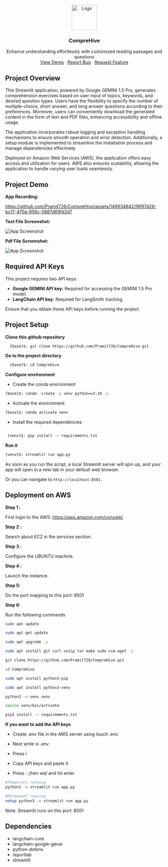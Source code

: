<!-- PROJECT LOGO -->
<br />
<div align="center">
    <img src="https://github.com/Pramit726/CompreHive/assets/149934842/3eb0f353-87c9-4e52-a704-f5c6ff587140" alt="Logo" width="80" height="80">
  </a>

  <h3 align="center">CompreHive</h3>

  <p align="center">
    Enhance understanding effortlessly with customized reading passages and questions
    <br />
    <a href="https://github.com/Pramit726/CompreHive/assets/149934842/7e4afa5b-9262-4ccc-bb29-5a4a9f01e491">View Demo</a>
    ·
    <a href="">Report Bug</a>
    ·
    <a href="">Request Feature</a>
  </p>
</div>


## Project Overview

This Streamlit application, powered by Google GEMINI 1.5 Pro, generates comprehension exercises based on user input of topics, keywords, and desired question types. Users have the flexibility to specify the number of multiple-choice, short answer, and long answer questions according to their preferences. Moreover, users can conveniently download the generated content in the form of text and PDF files, enhancing accessibility and offline usage.

The application incorporates robust logging and exception handling mechanisms to ensure smooth operation and error detection. Additionally, a setup module is implemented to streamline the installation process and manage dependencies effectively.

Deployed on Amazon Web Services (AWS), the application offers easy access and utilization for users. AWS also ensures scalability, allowing the application to handle varying user loads seamlessly.


## Project Demo

**App Recording:**

https://github.com/Pramit726/CompreHive/assets/149934842/f8f97d28-bc17-470a-956c-5887d69fd2d7

**Text File Screenshot:**

![App Screenshot](https://github.com/Pramit726/CompreHive/assets/149934842/8acc6b76-40f8-4137-9b74-9413ea2af5de)

**Pdf File Scrennshot:**

![App Screenshot](https://github.com/Pramit726/CompreHive/assets/149934842/fa5c1253-155c-4dbb-b499-032628fe7cab)

## Required API Keys

This project requires two API keys:

- **Google GEMINI API key:** Required for accessing the GEMINI 1.5 Pro model.
- **LangChain API key:** Required for LangSmith tracking.

Ensure that you obtain these API keys before running the project.

## Project Setup

**Clone this github repository**

```bash
  (base)$: git clone https://github.com/Pramit726/CompreHive.git
```

**Go to the project directory**

```bash
  (base)$: cd CompreHive
```

**Configure environment**

- Create the conda environment

```bash
(base)$: conda  create -p venv python==3.10 -y
```

- Activate the environment

```bash
(base)$: conda activate venv
```
- Install the required dependencies

```bash

 (venv)$: pip install -r requirements.txt
```
**Run it**

```bash
(venv)$: streamlit run app.py
```

As soon as you run the script, a local Streamlit server will spin up, and your app will open in a new tab in your default web browser.

Or you can navigate to ``http://localhost:8501.``


## Deployment on AWS

**Step 1 :**

First login to the AWS: https://aws.amazon.com/console/

**Step 2 :**

Search about EC2 in the services section.

**Step 3 :**

Configure the UBUNTU machine.

**Step 4 :**

Launch the instance.

**Step 5:**

Do the port mapping to this port: 8501

**Step 6:**

Run the following commands

```bash
sudo apt update
```

```bash
sudo apt-get update
```
```bash
sudo apt upgrade -y
```
```bash
sudo apt install git curl unzip tar make sudo vim wget -y
```
```bash
git clone https://github.com/Pramit726/CompreHive.git
```

```bash
cd CompreHive
```

```bash
sudo apt install python3-pip
```

```bash
sudo apt install python3-venv
```

```bash
python3 -m venv venv
```

```bash
source venv/bin/activate
```

```bash
pip3 install -r requirements.txt
```

**If you want to add the API keys**

- Create .env file in the AWS server using  touch .env.

- Next write vi .env

- Press i 

- Copy API keys and paste it

- Press : ,then wq! and hit enter

```bash
#Temporary running
python3 -m streamlit run app.py
```

```bash
#Permanent running
nohup python3 -m streamlit run app.py
```

Note: Streamlit runs on this port: 8501

## Dependencies

- langchain-core
- langchain-google-genai
- python-dotenv
- reportlab
- streamlit








